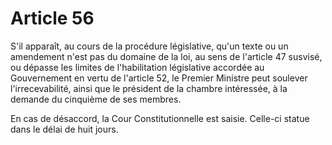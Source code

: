 # Article 56

S'il apparaît, au cours de la procédure législative, qu'un texte ou un amendement n'est pas du domaine de la loi, au sens de l'article 47 susvisé, ou dépasse les limites de l'habilitation législative accordée au Gouvernement en vertu de l'article 52, le Premier Ministre peut soulever l'irrecevabilité, ainsi que le président de la chambre
intéressée, à la demande du cinquième de ses membres.

En cas de désaccord, la Cour Constitutionnelle est saisie. Celle-ci statue dans le
délai de huit jours.